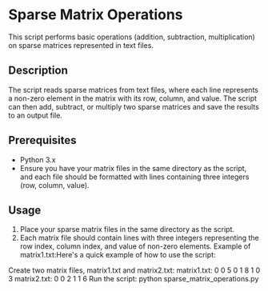 # Sparse Matrix Operations

This script performs basic operations (addition, subtraction, multiplication) on sparse matrices represented in text files.

## Description

The script reads sparse matrices from text files, where each line represents a non-zero element in the matrix with its row, column, and value. The script can then add, subtract, or multiply two sparse matrices and save the results to an output file.

## Prerequisites

- Python 3.x
- Ensure you have your matrix files in the same directory as the script, and each file should be formatted with lines containing three integers (row, column, value).

## Usage

1. Place your sparse matrix files in the same directory as the script.
2. Each matrix file should contain lines with three integers representing the row index, column index, and value of non-zero elements.
Example of matrix1.txt:Here's a quick example of how to use the script:

Create two matrix files, matrix1.txt and matrix2.txt:
matrix1.txt: 
0 0 5
0 1 8
1 0 3
matrix2.txt: 
0 0 2
1 1 6
Run the script:  python sparse_matrix_operations.py   


                                                                                                                                                                                                                                                                                                                                                                                                                                                                                                                                                                                                                                                                                                                                                                                                                                                                                                                                                                                                                                                                        
